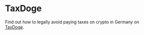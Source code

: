 # TaxDoge

Find out how to legally avoid paying taxes on crypto in Germany on [TaxDoge](http://localhost:8888/posts/a-tax-doge-in-germany/).